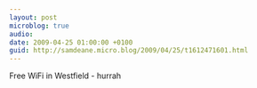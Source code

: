 ```yaml
---
layout: post
microblog: true
audio: 
date: 2009-04-25 01:00:00 +0100
guid: http://samdeane.micro.blog/2009/04/25/t1612471601.html
---
```

Free WiFi in Westfield - hurrah
